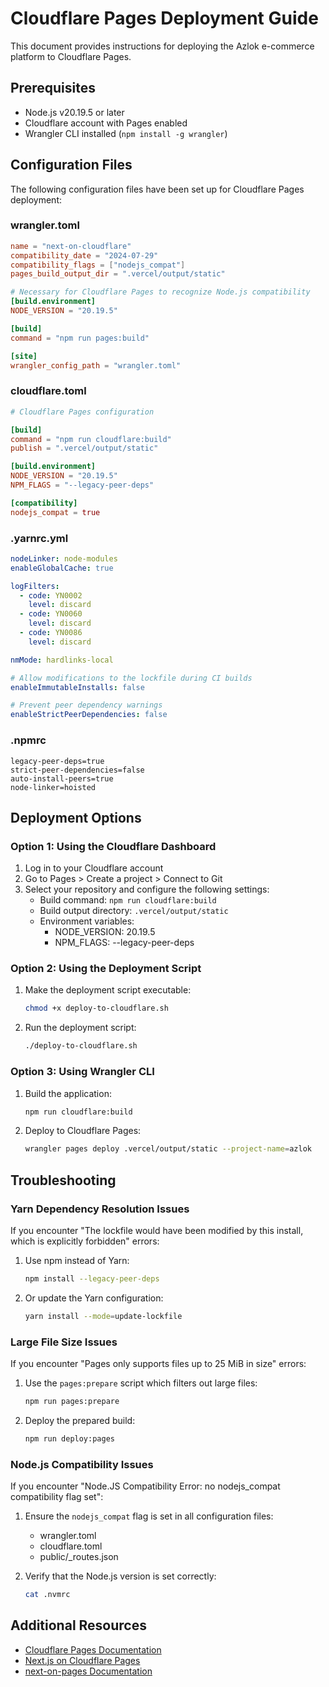 # Cloudflare Pages Deployment Guide

This document provides instructions for deploying the Azlok e-commerce platform to Cloudflare Pages.

## Prerequisites

- Node.js v20.19.5 or later
- Cloudflare account with Pages enabled
- Wrangler CLI installed (`npm install -g wrangler`)

## Configuration Files

The following configuration files have been set up for Cloudflare Pages deployment:

### wrangler.toml

```toml
name = "next-on-cloudflare"
compatibility_date = "2024-07-29"
compatibility_flags = ["nodejs_compat"]
pages_build_output_dir = ".vercel/output/static"

# Necessary for Cloudflare Pages to recognize Node.js compatibility
[build.environment]
NODE_VERSION = "20.19.5"

[build]
command = "npm run pages:build"

[site]
wrangler_config_path = "wrangler.toml"
```

### cloudflare.toml

```toml
# Cloudflare Pages configuration

[build]
command = "npm run cloudflare:build"
publish = ".vercel/output/static"

[build.environment]
NODE_VERSION = "20.19.5"
NPM_FLAGS = "--legacy-peer-deps"

[compatibility]
nodejs_compat = true
```

### .yarnrc.yml

```yaml
nodeLinker: node-modules
enableGlobalCache: true

logFilters:
  - code: YN0002
    level: discard
  - code: YN0060
    level: discard
  - code: YN0086
    level: discard

nmMode: hardlinks-local

# Allow modifications to the lockfile during CI builds
enableImmutableInstalls: false

# Prevent peer dependency warnings
enableStrictPeerDependencies: false
```

### .npmrc

```
legacy-peer-deps=true
strict-peer-dependencies=false
auto-install-peers=true
node-linker=hoisted
```

## Deployment Options

### Option 1: Using the Cloudflare Dashboard

1. Log in to your Cloudflare account
2. Go to Pages > Create a project > Connect to Git
3. Select your repository and configure the following settings:
   - Build command: `npm run cloudflare:build`
   - Build output directory: `.vercel/output/static`
   - Environment variables:
     - NODE_VERSION: 20.19.5
     - NPM_FLAGS: --legacy-peer-deps

### Option 2: Using the Deployment Script

1. Make the deployment script executable:
   ```bash
   chmod +x deploy-to-cloudflare.sh
   ```

2. Run the deployment script:
   ```bash
   ./deploy-to-cloudflare.sh
   ```

### Option 3: Using Wrangler CLI

1. Build the application:
   ```bash
   npm run cloudflare:build
   ```

2. Deploy to Cloudflare Pages:
   ```bash
   wrangler pages deploy .vercel/output/static --project-name=azlok
   ```

## Troubleshooting

### Yarn Dependency Resolution Issues

If you encounter "The lockfile would have been modified by this install, which is explicitly forbidden" errors:

1. Use npm instead of Yarn:
   ```bash
   npm install --legacy-peer-deps
   ```

2. Or update the Yarn configuration:
   ```bash
   yarn install --mode=update-lockfile
   ```

### Large File Size Issues

If you encounter "Pages only supports files up to 25 MiB in size" errors:

1. Use the `pages:prepare` script which filters out large files:
   ```bash
   npm run pages:prepare
   ```

2. Deploy the prepared build:
   ```bash
   npm run deploy:pages
   ```

### Node.js Compatibility Issues

If you encounter "Node.JS Compatibility Error: no nodejs_compat compatibility flag set":

1. Ensure the `nodejs_compat` flag is set in all configuration files:
   - wrangler.toml
   - cloudflare.toml
   - public/_routes.json

2. Verify that the Node.js version is set correctly:
   ```bash
   cat .nvmrc
   ```

## Additional Resources

- [Cloudflare Pages Documentation](https://developers.cloudflare.com/pages/)
- [Next.js on Cloudflare Pages](https://developers.cloudflare.com/pages/framework-guides/deploy-a-nextjs-site/)
- [next-on-pages Documentation](https://github.com/cloudflare/next-on-pages)
